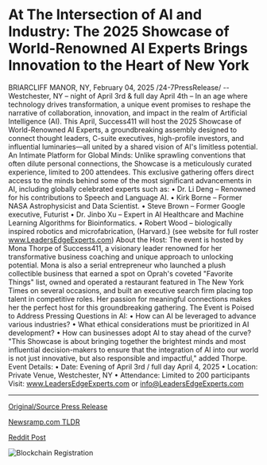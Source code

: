 # At The Intersection of AI and Industry: The 2025 Showcase of World-Renowned AI Experts Brings Innovation to the Heart of New York

BRIARCLIFF MANOR, NY, February 04, 2025 /24-7PressRelease/ -- Westchester, NY – night of April 3rd & full day April 4th – In an age where technology drives transformation, a unique event promises to reshape the narrative of collaboration, innovation, and impact in the realm of Artificial Intelligence (AI).   This April, Success411 will host the 2025 Showcase of World-Renowned AI Experts, a groundbreaking assembly designed to connect thought leaders, C-suite executives, high-profile investors, and influential luminaries—all united by a shared vision of AI's limitless potential.  An Intimate Platform for Global Minds:  Unlike sprawling conventions that often dilute personal connections, the Showcase is a meticulously curated experience, limited to 200 attendees. This exclusive gathering offers direct access to the minds behind some of the most significant advancements in AI, including globally celebrated experts such as:  •	Dr. Li Deng – Renowned for his contributions to Speech and Language AI. •	Kirk Borne – Former NASA Astrophysicist and Data Scientist. •	Steve Brown – Former Google executive, Futurist  •	Dr. Jinbo Xu – Expert in AI Healthcare and Machine Learning Algorithms for Bioinformatics. •	Robert Wood – biologically inspired robotics and microfabrication, (Harvard.)   (see website for full roster www.LeadersEdgeExperts.com)  About the Host:  The event is hosted by Mona Thorpe of Success411, a visionary leader renowned for her transformative business coaching and unique approach to unlocking potential. Mona is also a serial entrepreneur who launched a plush collectible business that earned a spot on Oprah's coveted "Favorite Things" list, owned and operated a restaurant featured in The New York Times on several occasions, and built an executive search firm placing top talent in competitive roles. Her passion for meaningful connections makes her the perfect host for this groundbreaking gathering.  The Event is Poised to Address Pressing Questions in AI:  •	How can AI be leveraged to advance various industries? •	What ethical considerations must be prioritized in AI development? •	How can businesses adopt AI to stay ahead of the curve?  "This Showcase is about bringing together the brightest minds and most influential decision-makers to ensure that the integration of AI into our world is not just innovative, but also responsible and impactful," added Thorpe.  Event Details: •	Date: Evening of April 3rd / full day April 4, 2025 •	Location: Private Venue, Westchester, NY •	Attendance: Limited to 200 participants  Visit: www.LeadersEdgeExperts.com or info@LeadersEdgeExperts.com 

---

[Original/Source Press Release](https://www.24-7pressrelease.com/press-release/519399/at-the-intersection-of-ai-and-industry-the-2025-showcase-of-world-renowned-ai-experts-brings-innovation-to-the-heart-of-new-york)
                    

[Newsramp.com TLDR](https://newsramp.com/curated-news/success411-to-host-2025-showcase-of-world-renowned-ai-experts/941fcaf99fa4d0f48c612e901fe04974) 

 



[Reddit Post](https://www.reddit.com/r/newsramp/comments/1iiguyq/success411_to_host_2025_showcase_of_worldrenowned/) 



![Blockchain Registration](https://cdn.newsramp.app/24-7PressRelease/qrcode/252/5/deeptnz2.webp)